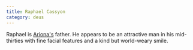 ```yaml
---
title: Raphael Cassyon
category: deus
---
```

Raphael is [Ariona's](char-public-alex) father. He appears to be an attractive man in his mid-thirties with fine facial features and a kind but world-weary smile.
